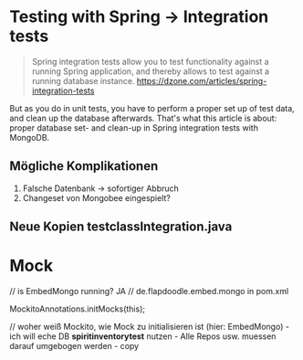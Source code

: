 Testing with Spring -> Integration tests
===================

> Spring integration tests allow you to test functionality against a running Spring application, and thereby allows to test against a running database instance. 
<https://dzone.com/articles/spring-integration-tests>

But as you do in unit tests, you have to perform a proper set up of test data, and clean up the database afterwards. That's what this article is about: proper database set- and clean-up in Spring integration tests with MongoDB.


## Mögliche Komplikationen
1. Falsche Datenbank -> sofortiger Abbruch
2. Changeset von Mongobee eingespielt?

## Neue Kopien testclassIntegration.java


#  Mock

// is EmbedMongo running? JA
        // <artifactId>de.flapdoodle.embed.mongo</artifactId> in pom.xml

MockitoAnnotations.initMocks(this);

// woher weiß Mockito, wie Mock zu initialisieren ist (hier: EmbedMongo)
	- ich will eche DB **spiritinventorytest** nutzen
	- Alle Repos usw. muessen darauf umgebogen werden
	- copy
